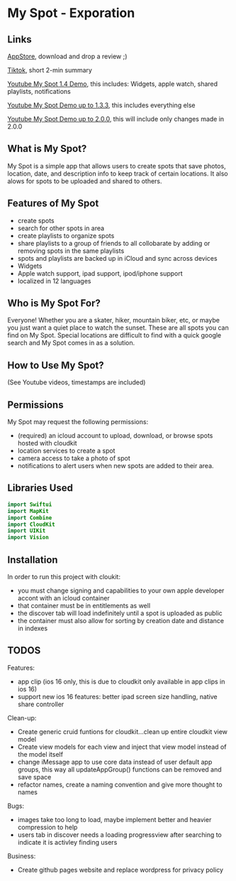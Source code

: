 # My Spot - Exporation

## Links
[AppStore](https://apps.apple.com/us/app/my-spot-exploration/id1613618373), download and drop a review ;)

[Tiktok](https://www.tiktok.com/@myspotexploration/video/7099636047973272874?is_copy_url=1&is_from_webapp=v1), short 2-min summary

[Youtube My Spot 1.4 Demo](https://www.youtube.com/watch?v=OSmGs8Fs5_I&t=324s), this includes: Widgets, apple watch, shared playlists, notifications

[Youtube My Spot Demo up to 1.3.3](https://www.youtube.com/watch?v=UcQJhaeTPng&t=11s), this includes everything else

[Youtube My Spot Demo up to 2.0.0](https://youtube.com/shorts/P-rfnfZ44XM?feature=share), this will include only changes made in 2.0.0

## What is My Spot?
My Spot is a simple app that allows users to create spots that save photos, location, date, and description info to keep track of certain locations. It also alows for spots to be uploaded and shared to others.

## Features of My Spot
- create spots
- search for other spots in area
- create playlists to organize spots
- share playlists to a group of friends to all collobarate by adding or removing spots in the same playlists
- spots and playlists are backed up in iCloud and sync across devices
- Widgets
- Apple watch support, ipad support, ipod/iphone support
- localized in 12 languages

## Who is My Spot For?
Everyone! Whether you are a skater, hiker, mountain biker, etc, or maybe you just want a quiet place to watch the sunset. These are all spots you can find on My Spot. Special locations are difficult to find with a quick google search and My Spot comes in as a solution.

## How to Use My Spot?
(See Youtube videos, timestamps are included)

## Permissions
My Spot may request the following permissions:
- (required) an icloud account to upload, download, or browse spots hosted with cloudkit
- location services to create a spot
- camera access to take a photo of spot
- notifications to alert users when new spots are added to their area.

## Libraries Used
```swift
import Swiftui
import MapKit
import Combine
import CloudKit
import UIKit
import Vision
```


## Installation
In order to run this project with cloukit:

- you must change signing and capabilities to your own apple developer accont with an icloud container
- that container must be in entitlements as well
- the discover tab will load indefinitely until a spot is uploaded as public
- the container must also allow for sorting by creation date and distance in indexes


## TODOS
Features:
- app clip (ios 16 only, this is due to cloudkit only available in app clips in ios 16)
- support new ios 16 features: better ipad screen size handling, native share controller

Clean-up:
- Create generic cruid funtions for cloudkit…clean up entire cloudkit view model
- Create view models for each view and inject that view model instead of the model itself 
- change iMessage app to use core data instead of user default app groups, this way all updateAppGroup() functions can be removed and save space
- refactor names, create a naming convention and give more thought to names

Bugs:
- images take too long to load, maybe implement better and heavier compression to help
- users tab in discover needs a loading progressview after searching to indicate it is activley finding users

Business:
- Create github pages website and replace wordpress for privacy policy

